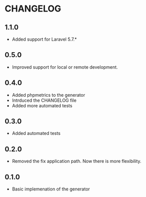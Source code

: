 # CHANGELOG
## 1.1.0
* Added support for Laravel 5.7.*

## 0.5.0
* Improved support for local or remote development.

## 0.4.0
* Added phpmetrics to the generator
* Intrduced the CHANGELOG file
* Added more automated tests

## 0.3.0
* Added automated tests

## 0.2.0
* Removed the fix application path. Now there is more flexibility.

## 0.1.0
* Basic implemenation of the generator